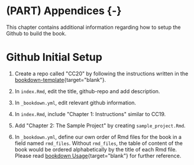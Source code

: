# (PART) Appendices {-}

This chapter contains additional information regarding how to setup the Github to build the book. 

# Github Initial Setup

1. Create a repo called "CC20" by following the instructions written in the [bookdown-template](https://github.com/jtr13/bookdown-template){target="blank"}.

2. In `index.Rmd`, edit the title, github-repo and add description.

3. In `_bookdown.yml`, edit relevant github information.

4. In `index.Rmd`, include "Chapter 1: Instructions" similar to CC19. 

5. Add "Chapter 2: The Sample Project" by creating `sample_project.Rmd`. 

6. In `_bookdown.yml`, define our own order of Rmd files for the book in a field named `rmd_files`. Without `rmd_files`, the table of content of the book would be ordered alphabetically by the title of each Rmd file. Please read [bookdown Usage](https://bookdown.org/yihui/bookdown/usage.html){target="blank"} for further reference. 

